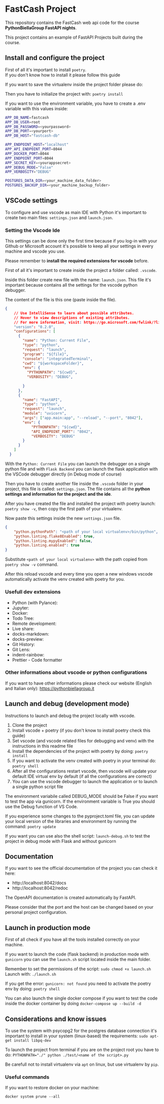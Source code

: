# FastCash Project

This repository contains the FastCash web api code for the course **PythonBiellaGroup FastAPI nights**.

This project contains an example of FastAPI Projects built during the course.


## Install and configure the project

First of all it's important to install `poetry`.  
If you don't know how to install it please follow this guide

If you want to save the virtualenv inside the project folder please do: 

Then you have to initialize the project with: `poetry install`

If you want to use the environment variable, you have to create a .env variable with this values inside:
```bash
APP_DB_NAME=fastcash
APP_DB_USER=root
APP_DB_PASSWORD=<yourpassword>
APP_DB_PORT=<yourport>
APP_DB_HOST="fastcash-db"

APP_ENDPOINT_HOST="localhost"
APP_API_ENDPOINT_PORT=8044
APP_DOCKER_PORT=8044
APP_ENDPOINT_PORT=8044
APP_SECRET_KEY=<yourappsecret>
APP_DEBUG_MODE="False"
APP_VERBOSITY="DEBUG"

POSTGRES_DATA_DIR=<your_machine_data_folder>
POSTGRES_BACKUP_DIR=<your_machine_backup_folder>
```


## VSCode settings

To configure and use vscode as main IDE with Python it's important to create two main files: `settings.json` and `launch.json`.

### Setting the Vscode Ide

This settings can be done only the first time because if you log-in with your Github or Microsoft account it's possible to keep all your settings in every machine and vscode you use.

Please remember to **install the required extensions for vscode** before.

First of all it's important to create inside the project a folder called: `.vscode`.

Inside this folder create new file with the name: `launch.json`.
This file it's important because contains all the settings for the vscode python debugger.

The content of the file is this one (paste inside the file).
```json
{
    // Use IntelliSense to learn about possible attributes.
    // Hover to view descriptions of existing attributes.
    // For more information, visit: https://go.microsoft.com/fwlink/?linkid=830387
    "version": "0.2.0",
    "configurations": [
      {
        "name": "Python: Current File",
        "type": "python",
        "request": "launch",
        "program": "${file}",
        "console": "integratedTerminal",
        "cwd": "${workspaceFolder}",
        "env": {
          "PYTHONPATH": "${cwd}",
          "VERBOSITY": "DEBUG",
          
        }
      },
      {
        "name": "FastAPI",
        "type": "python",
        "request": "launch",
        "module": "uvicorn",
        "args": ["app.main:app", "--reload", "--port", "8042"],
        "env": {
            "PYTHONPATH": "${cwd}",
            "API_ENDPOINT_PORT": "8042",
            "VERBOSITY": "DEBUG"
        }
      }
    ]
  }

```
With the `Python: Current File` you can launch the debugger on a single python file and with `Flask Backend` you can launch the flask application with the VSCode debugger directly (in Debug mode of course)


Then you have to create another file inside the `.vscode` folder in your project, this file is called: `settings.json`.
The file contains all the **python settings and information for the project and the ide**.

After you have created the file and installed the project with poetry launch: `poetry show -v`, then copy the first path of your virtualenv.

Now paste this settings inside the new `settings.json` file.
```json
{
    "python.pythonPath": "<path of your local virtualenv>/bin/python",
    "python.linting.flake8Enabled": true,
    "python.linting.mypyEnabled": false,
    "python.linting.enabled": true
}

```
Substitute `<path of your local virtualenv>` with the path copied from `poetry show -v` command.

After this reload vscode and every time you open a new windows vscode automatically activate the venv created with poetry for you.

### Usefull dev extensions
- Python (with Pylance):
- Jupyter:
- Docker: 
- Todo Tree:
- Remote development:
- Live share: 
- docks-markdown:
- docks-preview:
- Git History:
- Git Lens:
- indent-rainbow: 
- Prettier - Code formatter

### Other informations about vscode or python configurations

If you want to have other informations please check our website (English and Italian only): https://pythonbiellagroup.it

## Launch and debug (development mode)

Instructions to launch and debug the project locally with vscode.

1. Clone the project
2. Install vscode + poetry (if you don't know to install poetry check this guide)
3. Set vscode (and vscode related files for debugging and venv) with the instructions in this readme file
4. Install the dependencies of the project with poetry by doing: `poetry install`
5. If you want to activate the venv created with poetry in your terminal do: `poetry shell`
6. After all the configurations restart vscode, then vscode will update your default IDE virtual env by default (if all the configurations are correct)
7. You can use the vscode debugger to launch the application or to launch a single python script file


The environment variabile called DEBUG_MODE should be False if you want to test the app via gunicorn.
If the environment variable is True you should use the Debug function of VS Code.

If you experience some changes to the pyproject.toml file, you can update your local version of the libraries and environment by running the command: `poetry update`

If you want you can use also the shell script: `launch-debug.sh` to test the project in debug mode with Flask and without gunicorn

## Documentation

If you want to see the official documentation of the project you can check it here:
   - http://localhost:8042/docs
   - http://localhost:8042/redoc

The OpenAPI documentation is created automatically by FastAPI.

Please consider that the port and the host can be changed based on your personal project configuration.

## Launch in production mode

First of all check if you have all the tools installed correctly on your machine.

If you want to launch the code (flask backend) in production mode with `gunicorn` you can use the `launch.sh` script located inside the main folder.

Remember to set the permissions of the script: `sudo chmod +x launch.sh`
Launch with: `./launch.sh`

If you get the error: `gunicorn: not found` you need to activate the poetry env by doing: `poetry shell`

You can also launch the single docker compose if you want to test the code inside the docker container by doing `docker-compose up --build -d`



## Considerations and know issues

To use the system with psycopg2 for the postgres database connection it's important to install in your system (linux-based) the requirements: `sudo apt-get install libpq-dev`

To launch the project from terminal if you are on the project root you have to do: `PYTHONPATH="./" python ./test/<name of the script>.py`

Be carefull not to install virtualenv via `apt` on linux, but use virtualenv by `pip`.

### Useful commands
If you want to restore docker on your machine:
```
docker system prune --all
```